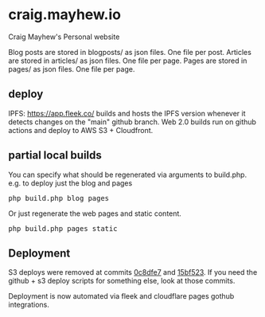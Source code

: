 # craig.mayhew.io

Craig Mayhew's Personal website

Blog posts are stored in blogposts/ as json files. One file per post.
Articles are stored in articles/ as json files. One file per page.
Pages are stored in pages/ as json files. One file per page.

## deploy

IPFS: https://app.fleek.co/ builds and hosts the IPFS version whenever it detects changes on the "main" github branch.
Web 2.0 builds run on github actions and deploy to AWS S3 + Cloudfront.

## partial local builds

You can specify what should be regenerated via arguments to build.php.  e.g. to deploy just the blog and pages
<pre>
php build.php blog pages 
</pre>

Or just regenerate the web pages and static content.
<pre>
php build.php pages static 
</pre>

## Deployment

S3 deploys were removed at commits [0c8dfe7](https://github.com/craigmayhew/craig.mayhew.io/commit/0c8dfe7c244a22091d0a0922a9cf41d6b03c56a5) and [15bf523](https://github.com/craigmayhew/craig.mayhew.io/commit/15bf5235329e6fe6d63e76b4168658136057a5c2). If you need the github + s3 deploy scripts for something else, look at those commits.

Deployment is now automated via fleek and cloudflare pages gothub integrations.
